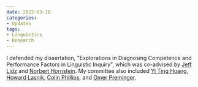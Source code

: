 ```yaml
---
date: 2022-03-18
categories:
- Updates
tags:
- Linguistics
- Research
---
```


I defended my dissertation, "Explorations in Diagnosing Competence and Performance Factors in Linguistic Inquiry", which was co-advised by <a href="{{ site.data.collaborators['jeff_lidz'].url }}">Jeff Lidz</a> and <a href="{{ site.data.collaborators['norbert_hornstein'].url }}">Norbert Hornstein</a>. My committee also included <a href="{{ site.data.collaborators['yiting_huang'].url }}">Yi Ting Huang</a>, <a href="{{ site.data.collaborators['howard_lasnik'].url }}">Howard Lasnik</a>, <a href="{{ site.data.collaborators['colin_phillips'].url }}">Colin Phillips</a>, and <a href="{{ site.data.collaborators['omer_preminger'].url }}">Omer Preminger</a>.

